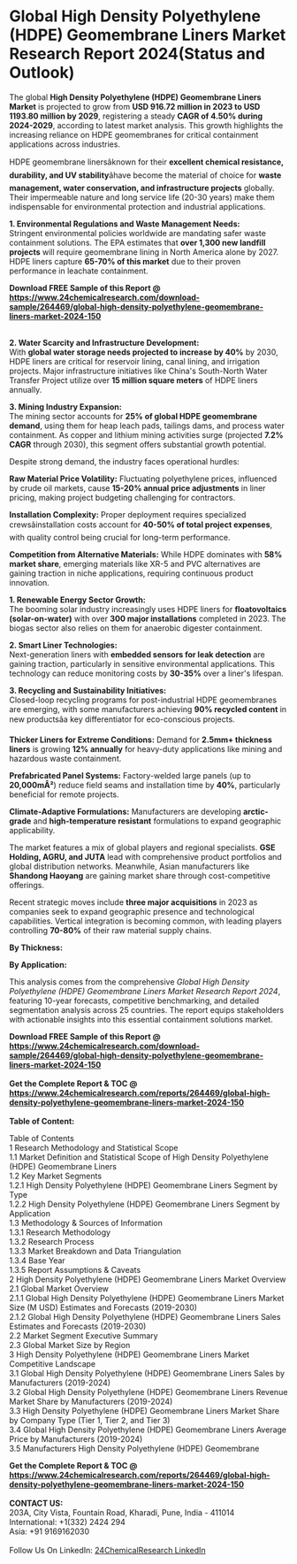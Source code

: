 <h1>Global High Density Polyethylene (HDPE) Geomembrane Liners Market Research Report 2024(Status and Outlook)</h1><p>The global <strong>High Density Polyethylene (HDPE) Geomembrane Liners Market</strong> is projected to grow from <strong>USD 916.72 million in 2023 to USD 1193.80 million by 2029</strong>, registering a steady <strong>CAGR of 4.50% during 2024-2029</strong>, according to latest market analysis. This growth highlights the increasing reliance on HDPE geomembranes for critical containment applications across industries.</p><p>HDPE geomembrane linersâknown for their <strong>excellent chemical resistance, durability, and UV stability</strong>âhave become the material of choice for <strong>waste management, water conservation, and infrastructure projects</strong> globally. Their impermeable nature and long service life (20-30 years) make them indispensable for environmental protection and industrial applications.</p><p><strong>1. Environmental Regulations and Waste Management Needs:</strong><br>  
Stringent environmental policies worldwide are mandating safer waste containment solutions. The EPA estimates that <strong>over 1,300 new landfill projects</strong> will require geomembrane lining in North America alone by 2027. HDPE liners capture <strong>65-70% of this market</strong> due to their proven performance in leachate containment.</p><div><b>Download FREE Sample of this Report @ 
            <a href="https://www.24chemicalresearch.com/download-sample/264469/global-high-density-polyethylene-geomembrane-liners-market-2024-150">
            https://www.24chemicalresearch.com/download-sample/264469/global-high-density-polyethylene-geomembrane-liners-market-2024-150</a></b></div><br><p><strong>2. Water Scarcity and Infrastructure Development:</strong><br>
With <strong>global water storage needs projected to increase by 40%</strong> by 2030, HDPE liners are critical for reservoir lining, canal lining, and irrigation projects. Major infrastructure initiatives like China's South-North Water Transfer Project utilize over <strong>15 million square meters</strong> of HDPE liners annually.</p><p><strong>3. Mining Industry Expansion:</strong><br>
The mining sector accounts for <strong>25% of global HDPE geomembrane demand</strong>, using them for heap leach pads, tailings dams, and process water containment. As copper and lithium mining activities surge (projected <strong>7.2% CAGR</strong> through 2030), this segment offers substantial growth potential.</p><p>Despite strong demand, the industry faces operational hurdles:</p><p><strong>Raw Material Price Volatility:</strong> Fluctuating polyethylene prices, influenced by crude oil markets, cause <strong>15-20% annual price adjustments</strong> in liner pricing, making project budgeting challenging for contractors.</p><p><strong>Installation Complexity:</strong> Proper deployment requires specialized crewsâinstallation costs account for <strong>40-50% of total project expenses</strong>, with quality control being crucial for long-term performance.</p><p><strong>Competition from Alternative Materials:</strong> While HDPE dominates with <strong>58% market share</strong>, emerging materials like XR-5 and PVC alternatives are gaining traction in niche applications, requiring continuous product innovation.</p><p><strong>1. Renewable Energy Sector Growth:</strong><br>
The booming solar industry increasingly uses HDPE liners for <strong>floatovoltaics (solar-on-water)</strong> with over <strong>300 major installations</strong> completed in 2023. The biogas sector also relies on them for anaerobic digester containment.</p><p><strong>2. Smart Liner Technologies:</strong><br>
Next-generation liners with <strong>embedded sensors for leak detection</strong> are gaining traction, particularly in sensitive environmental applications. This technology can reduce monitoring costs by <strong>30-35%</strong> over a liner's lifespan.</p><p><strong>3. Recycling and Sustainability Initiatives:</strong><br>
Closed-loop recycling programs for post-industrial HDPE geomembranes are emerging, with some manufacturers achieving <strong>90% recycled content</strong> in new productsâa key differentiator for eco-conscious projects.</p><p><strong>Thicker Liners for Extreme Conditions:</strong> Demand for <strong>2.5mm+ thickness liners</strong> is growing <strong>12% annually</strong> for heavy-duty applications like mining and hazardous waste containment.</p><p><strong>Prefabricated Panel Systems:</strong> Factory-welded large panels (up to <strong>20,000mÂ²</strong>) reduce field seams and installation time by <strong>40%</strong>, particularly beneficial for remote projects.</p><p><strong>Climate-Adaptive Formulations:</strong> Manufacturers are developing <strong>arctic-grade</strong> and <strong>high-temperature resistant</strong> formulations to expand geographic applicability.</p><p>The market features a mix of global players and regional specialists. <strong>GSE Holding, AGRU, and JUTA</strong> lead with comprehensive product portfolios and global distribution networks. Meanwhile, Asian manufacturers like <strong>Shandong Haoyang</strong> are gaining market share through cost-competitive offerings.</p><p>Recent strategic moves include <strong>three major acquisitions</strong> in 2023 as companies seek to expand geographic presence and technological capabilities. Vertical integration is becoming common, with leading players controlling <strong>70-80%</strong> of their raw material supply chains.</p><p><strong>By Thickness:</strong></p><p><strong>By Application:</strong></p><p>This analysis comes from the comprehensive <em>Global High Density Polyethylene (HDPE) Geomembrane Liners Market Research Report 2024</em>, featuring 10-year forecasts, competitive benchmarking, and detailed segmentation analysis across 25 countries. The report equips stakeholders with actionable insights into this essential containment solutions market.</p><div><b>Download FREE Sample of this Report @ 
            <a href="https://www.24chemicalresearch.com/download-sample/264469/global-high-density-polyethylene-geomembrane-liners-market-2024-150">
            https://www.24chemicalresearch.com/download-sample/264469/global-high-density-polyethylene-geomembrane-liners-market-2024-150</a></b></div><br><div><b>Get the Complete Report & TOC @ 
            <a href="https://www.24chemicalresearch.com/reports/264469/global-high-density-polyethylene-geomembrane-liners-market-2024-150">
            https://www.24chemicalresearch.com/reports/264469/global-high-density-polyethylene-geomembrane-liners-market-2024-150</a></b></div><br>
            <b>Table of Content:</b><p>Table of Contents<br />
1 Research Methodology and Statistical Scope<br />
1.1 Market Definition and Statistical Scope of High Density Polyethylene (HDPE) Geomembrane Liners<br />
1.2 Key Market Segments<br />
1.2.1 High Density Polyethylene (HDPE) Geomembrane Liners Segment by Type<br />
1.2.2 High Density Polyethylene (HDPE) Geomembrane Liners Segment by Application<br />
1.3 Methodology & Sources of Information<br />
1.3.1 Research Methodology<br />
1.3.2 Research Process<br />
1.3.3 Market Breakdown and Data Triangulation<br />
1.3.4 Base Year<br />
1.3.5 Report Assumptions & Caveats<br />
2 High Density Polyethylene (HDPE) Geomembrane Liners Market Overview<br />
2.1 Global Market Overview<br />
2.1.1 Global High Density Polyethylene (HDPE) Geomembrane Liners Market Size (M USD) Estimates and Forecasts (2019-2030)<br />
2.1.2 Global High Density Polyethylene (HDPE) Geomembrane Liners Sales Estimates and Forecasts (2019-2030)<br />
2.2 Market Segment Executive Summary<br />
2.3 Global Market Size by Region<br />
3 High Density Polyethylene (HDPE) Geomembrane Liners Market Competitive Landscape<br />
3.1 Global High Density Polyethylene (HDPE) Geomembrane Liners Sales by Manufacturers (2019-2024)<br />
3.2 Global High Density Polyethylene (HDPE) Geomembrane Liners Revenue Market Share by Manufacturers (2019-2024)<br />
3.3 High Density Polyethylene (HDPE) Geomembrane Liners Market Share by Company Type (Tier 1, Tier 2, and Tier 3)<br />
3.4 Global High Density Polyethylene (HDPE) Geomembrane Liners Average Price by Manufacturers (2019-2024)<br />
3.5 Manufacturers High Density Polyethylene (HDPE) Geomembrane</p><div><b>Get the Complete Report & TOC @ 
            <a href="https://www.24chemicalresearch.com/reports/264469/global-high-density-polyethylene-geomembrane-liners-market-2024-150">
            https://www.24chemicalresearch.com/reports/264469/global-high-density-polyethylene-geomembrane-liners-market-2024-150</a></b></div><br><b>CONTACT US:</b><br>
            203A, City Vista, Fountain Road, Kharadi, Pune, India - 411014<br>
            International: +1(332) 2424 294<br>
            Asia: +91 9169162030 <br><br>
            Follow Us On LinkedIn: <a href="https://www.linkedin.com/company/24chemicalresearch/">24ChemicalResearch LinkedIn</a>